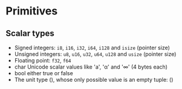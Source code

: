 # Primitives

## Scalar types

- Signed integers: `i8`, `i16`, `i32`, `i64`, `i128` and `isize` (pointer size)
- Unsigned integers: `u8`, `u16`, `u32`, `u64`, `u128` and `usize` (pointer size)
- Floating point: `f32`, `f64`
- char Unicode scalar values like 'a', 'α' and '∞' (4 bytes each)
- bool either true or false
- The unit type (), whose only possible value is an empty tuple: ()
